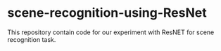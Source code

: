 # scene-recognition-using-ResNet

This repository contain code for our experiment with ResNET for scene recognition task.
